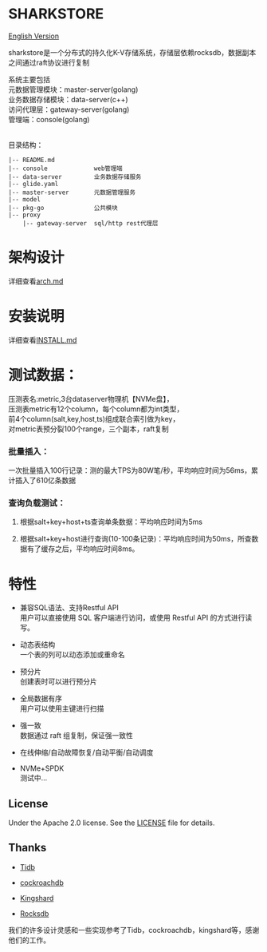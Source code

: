 # SHARKSTORE

[English Version](README.md)

sharkstore是一个分布式的持久化K-V存储系统，存储层依赖rocksdb，数据副本之间通过raft协议进行复制<br>

系统主要包括<br>
元数据管理模块：master-server(golang) <br>
业务数据存储模块：data-server(c++) <br>
访问代理层：gateway-server(golang) <br>
管理端：console(golang)<br><br>

目录结构：<br>

```
|-- README.md
|-- console             web管理端
|-- data-server         业务数据存储服务
|-- glide.yaml
|-- master-server       元数据管理服务
|-- model
|-- pkg-go              公共模块
|-- proxy
    |-- gateway-server  sql/http rest代理层
```

# 架构设计
详细查看[arch.md](doc/arch.md)<br>

# 安装说明
详细查看[INSTALL.md](INSTALL.md)<br>

# 测试数据：
压测表名:metric,3台dataserver物理机【NVMe盘】，<br>
压测表metric有12个column，每个column都为int类型，<br>
前4个column(salt,key,host,ts)组成联合索引做为key，<br>
对metric表预分裂100个range，三个副本，raft复制<br>

### 批量插入：

 一次批量插入100行记录：测的最大TPS为80W笔/秒，平均响应时间为56ms，累计插入了610亿条数据<br>
 
### 查询负载测试：
1) 根据salt+key+host+ts查询单条数据：平均响应时间为5ms<br>

2) 根据salt+key+host进行查询(10-100条记录)：平均响应时间为50ms，所查数据有了缓存之后，平均响应时间8ms。<br>




# 特性

* 兼容SQL语法、支持Restful API<br>
	用户可以直接使用 SQL 客户端进行访问，或使用 Restful API 的方式进行读写。

* 动态表结构<br>
	一个表的列可以动态添加或重命名

* 预分片<br>
	创建表时可以进行预分片

* 全局数据有序<br>
	用户可以使用主键进行扫描

* 强一致<br>
	数据通过 raft 组复制，保证强一致性

* 在线伸缩/自动故障恢复/自动平衡/自动调度<br>

* NVMe+SPDK<br>
	测试中...


License
-------
Under the Apache 2.0 license. See the [LICENSE](LICENSE) file for details.


Thanks
-------
- [Tidb](https://github.com/pingcap/tidb)

- [cockroachdb](https://github.com/cockroachdb/cockroach)

- [Kingshard](https://github.com/flike/kingshard)

- [Rocksdb](https://github.com/facebook/rocksdb)

我们的许多设计灵感和一些实现参考了Tidb，cockroachdb，kingshard等，感谢他们的工作。
